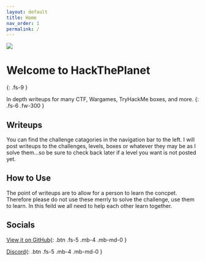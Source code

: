 ```yaml
---
layout: default
title: Home
nav_order: 1
permalink: /
---
```

![](https://i.imgur.com/GedTeTQ.png?4) 

# Welcome to HackThePlanet
{: .fs-9 }

In depth writeups for many CTF, Wargames, TryHackMe boxes, and more. 
{: .fs-6 .fw-300 }


## Writeups
You can find the challenge catagories in the navigation bar to the left. I will post writeups to the challenges, levels, boxes or whatever they may be as I solve them...so be sure to check back later if a level you want is not posted yet. 

## How to Use
The point of writeups are to allow for a person to learn the concpet. Therefore please do not use these merrly to solve the challenge, use them to learn. In this feild we all need to help each other learn together. 

## Socials 
[View it on GitHub](https://github.com/TWinston-66/HackThePlanet){: .btn .fs-5 .mb-4 .mb-md-0 }           

[Discord](https://discord.gg/BpJMKG5aRP){: .btn .fs-5 .mb-4 .mb-md-0 }